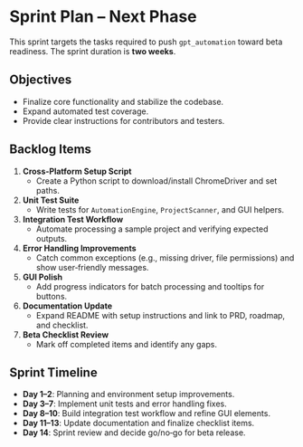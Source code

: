 # Sprint Plan – Next Phase

This sprint targets the tasks required to push `gpt_automation` toward beta
readiness. The sprint duration is **two weeks**.

## Objectives
- Finalize core functionality and stabilize the codebase.
- Expand automated test coverage.
- Provide clear instructions for contributors and testers.

## Backlog Items
1. **Cross‑Platform Setup Script**
   - Create a Python script to download/install ChromeDriver and set paths.
2. **Unit Test Suite**
   - Write tests for `AutomationEngine`, `ProjectScanner`, and GUI helpers.
3. **Integration Test Workflow**
   - Automate processing a sample project and verifying expected outputs.
4. **Error Handling Improvements**
   - Catch common exceptions (e.g., missing driver, file permissions) and show
     user‑friendly messages.
5. **GUI Polish**
   - Add progress indicators for batch processing and tooltips for buttons.
6. **Documentation Update**
   - Expand README with setup instructions and link to PRD, roadmap, and
     checklist.
7. **Beta Checklist Review**
   - Mark off completed items and identify any gaps.

## Sprint Timeline
- **Day 1–2**: Planning and environment setup improvements.
- **Day 3–7**: Implement unit tests and error handling fixes.
- **Day 8–10**: Build integration test workflow and refine GUI elements.
- **Day 11–13**: Update documentation and finalize checklist items.
- **Day 14**: Sprint review and decide go/no‑go for beta release.
